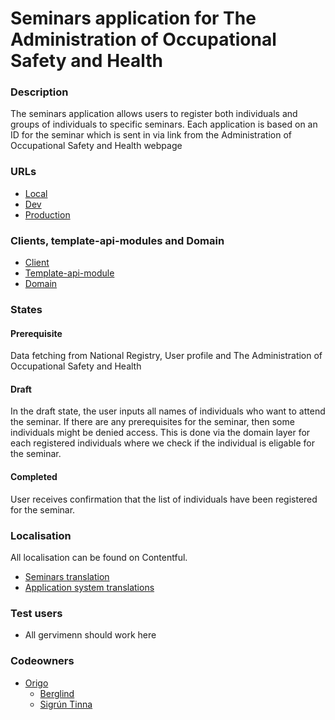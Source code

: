 # Seminars application for The Administration of Occupational Safety and Health

### Description

The seminars application allows users to register both individuals and groups of individuals to specific seminars. Each application is based on an ID for the seminar which is sent in via link from the Administration of Occupational Safety and Health webpage

### URLs

- [Local](http://localhost:4242/umsoknir/vinnueftirlitid-namskeid)
- [Dev](https://beta.dev01.devland.is/umsoknir/vinnueftirlitid-namskeid)
- [Production](https://island.is/umsoknir/vinnueftirlitid-namskeid)

### Clients, template-api-modules and Domain

- [Client]('https://github.com/island-is/island.is/tree/main/libs/clients/seminars-ver/src/lib/seminars.service.ts')
- [Template-api-module]('https://github.com/island-is/island.is/blob/main/libs/application/template-api-modules/src/lib/modules/templates/aosh/serminars/seminars.service.ts')
- [Domain]('https://github.com/island-is/island.is/blob/main/libs/api/domains/seminars-ver/src/lib/seminars.service.ts')

### States

#### Prerequisite

Data fetching from National Registry, User profile and The Administration of Occupational Safety and Health

#### Draft

In the draft state, the user inputs all names of individuals who want to attend the seminar. If there are any prerequisites for the seminar, then some individuals might be denied access. This is done via the domain layer for each registered individuals where we check if the individual is eligable for the seminar.

#### Completed

User receives confirmation that the list of individuals have been registered for the seminar.

### Localisation

All localisation can be found on Contentful.

- [Seminars translation]('https://app.contentful.com/spaces/8k0h54kbe6bj/entries/aosh.sr.application')
- [Application system translations](https://app.contentful.com/spaces/8k0h54kbe6bj/entries/application.system)

### Test users

- All gervimenn should work here

### Codeowners

- [Origo]('https://github.com/orgs/island-is/teams/origo')
  - [Berglind]('https://github.com/berglindoma13')
  - [Sigrún Tinna]('https://github.com/sigruntg')
